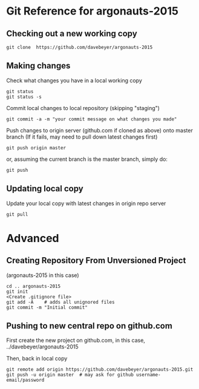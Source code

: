 # Git Reference for argonauts-2015

## Checking out a new working copy

```git clone  https://github.com/davebeyer/argonauts-2015```

## Making changes

Check what changes you have in a local working copy

```
git status
git status -s
```

Commit local changes to local repository (skipping "staging")

```git commit -a -m "your commit message on what changes you made"```


Push changes to origin server (github.com if cloned as above) onto master branch
(If it fails, may need to pull down latest changes first)

```git push origin master```

or, assuming the current branch is the master branch, simply do:

```git push```

## Updating local copy

Update your local copy with latest changes in origin repo server

```git pull```

# Advanced

## Creating Repository From Unversioned Project 

(argonauts-2015 in this case)

```
cd .. argonauts-2015
git init
<Create .gitignore file>
git add -A    # adds all unignored files
git commit -m "Initial commit"
```

## Pushing to new central repo on github.com

First create the new project on github.com, in this case, ../davebeyer/argonauts-2015

Then, back in local copy

```
git remote add origin https://github.com/davebeyer/argonauts-2015.git
git push -u origin master  # may ask for github username-email/password
```




